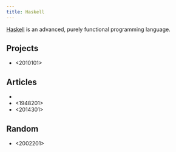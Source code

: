 ```yaml
---
title: Haskell
---
```


[Haskell](https://www.haskell.org/) is an advanced, purely functional programming language.

## Projects

- <2010101>

## Articles

- <fa9766e6> 
- <1948201>
- <2014301>

## Random

- <2002201>
